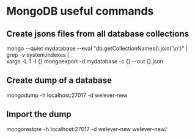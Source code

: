 # MongoDB useful commands

## Create jsons files from all database collections
mongo --quiet mydatabase --eval "db.getCollectionNames().join('\n')" | \
grep -v system.indexes | \
xargs -L 1 -I {} mongoexport -d mydatabase -c {} --out {}.json

## Create dump of a database
mongodump -h localhost:27017 -d welever-new

## Import the dump
mongorestore -h localhost:27017 -d welever-new welever-new/
